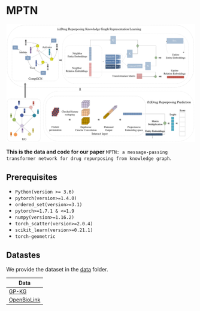# MPTN

![ ](MPTN.png)

**This is the data and code for our paper** `MPTN: a message-passing transformer network for drug repurposing from knowledge graph`.

## Prerequisites

* `Python(version >= 3.6)`
* `pytorch(version>=1.4.0)`
*  `ordered_set(version>=3.1)`
* `pytorch>=1.7.1 & <=1.9`
* `numpy(version>=1.16.2)`
* `torch_scatter(version>=2.0.4)`
* `scikit_learn(version>=0.21.1)`
* `torch-geometric`

## Datastes

We provide the dataset in the [data](data/) folder.

| Data | 
| --- |
| [GP-KG](data/GP-KG/)|
| [OpenBioLink](data/openbiolink/) |
